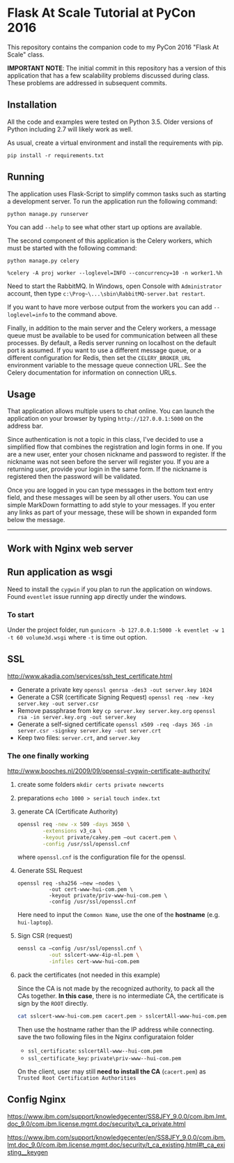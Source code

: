 # Flask At Scale Tutorial at PyCon 2016

This repository contains the companion code to my PyCon 2016 "Flask At Scale" class.

**IMPORTANT NOTE**: The initial commit in this repository has a version of this application that has a few scalability problems discussed during class. These problems are addressed in subsequent commits.

## Installation

All the code and examples were tested on Python 3.5\. Older versions of Python including 2.7 will likely work as well.

As usual, create a virtual environment and install the requirements with pip.

```
pip install -r requirements.txt
```

## Running

The application uses Flask-Script to simplify common tasks such as starting a development server. To run the application run the following command:

```
python manage.py runserver
```

You can add `--help` to see what other start up options are available.

The second component of this application is the Celery workers, which must be started with the following command:

```
python manage.py celery

%celery -A proj worker --loglevel=INFO --concurrency=10 -n worker1.%h
```

Need to start the RabbitMQ. In Windows, open Console with `Administrator` account, then type `c:\Prog~\...\sbin\RabbitMQ-server.bat restart`.

If you want to have more verbose output from the workers you can add `--loglevel=info` to the command above.

Finally, in addition to the main server and the Celery workers, a message queue must be available to be used for communication between all these processes. By default, a Redis server running on localhost on the default port is assumed. If you want to use a different message queue, or a different configuration for Redis, then set the `CELERY_BROKER_URL` environment variable to the message queue connection URL. See the Celery documentation for information on connection URLs.

## Usage

That application allows multiple users to chat online. You can launch the application on your browser by typing `http://127.0.0.1:5000` on the address bar.

Since authentication is not a topic in this class, I've decided to use a simplified flow that combines the registration and login forms in one. If you are a new user, enter your chosen nickname and password to register. If the nickname was not seen before the server will register you. If you are a returning user, provide your login in the same form. If the nickname is registered then the password will be validated.

Once you are logged in you can type messages in the bottom text entry field, and these messages will be seen by all other users. You can use simple MarkDown formatting to add style to your messages. If you enter any links as part of your message, these will be shown in expanded form below the message.

--------------------------------------------------------------------------------

## Work with Nginx web server

## Run application as wsgi

Need to install the `cygwin` if you plan to run the application on windows. Found `eventlet` issue running app directly under the windows.

### To start

Under the project folder, run `gunicorn -b 127.0.0.1:5000 -k eventlet -w 1 -t 60 volume3d.wsgi` where `-t` is time out option.

## SSL

<http://www.akadia.com/services/ssh_test_certificate.html>

- Generate a private key `openssl genrsa -des3 -out server.key 1024`
- Generate a CSR (certificate Signing Request) `openssl req -new -key server.key -out server.csr`
- Remove passphrase from key `cp server.key server.key.org` `openssl rsa -in server.key.org -out server.key`
- Generate a self-signed certificate `openssl x509 -req -days 365 -in server.csr -signkey server.key -out server.crt`
- Keep two files: `server.crt`, and `server.key`

### The one finally working

<http://www.booches.nl/2009/09/openssl-cygwin-certificate-authority/>

1. create some folders `mkdir certs private newcerts`
2. preparations `echo 1000 > serial` `touch index.txt`
3. generate CA (Certificate Authority)
    ```bash
    openssl req -new -x 509 -days 3650 \
            -extensions v3_ca \
            -keyout private/cakey.pem –out cacert.pem \
            -config /usr/ssl/openssl.cnf
    ```
   where `openssl.cnf` is the configuration file for the openssl.
4. Generate SSL Request
    ```
    openssl req -sha256 –new –nodes \
              -out cert-www-hui-com.pem \
              -keyout private/priv-www-hui-com.pem \
              -config /usr/ssl/openssl.cnf
    ```
   Here need to input the `Common Name`, use the one of the **hostname** (e.g. `hui-laptop`).
5. Sign CSR (request)
    ```bash
    oenssl ca –config /usr/ssl/openssl.cnf \
              -out sslcert-www-4ip-nl.pem \
              -infiles cert-www-hui-com.pem
    ```
6. pack the certificates (not needed in this example)

   Since the CA is not made by the recognized authority, to pack all the CAs together. **In this case**, there is no intermediate CA, the certificate is sign by the `ROOT` directly.
      ```bash
      cat sslcert-www-hui-com.pem cacert.pem > sslcertAll-www-hui-com.pem
      ```

   Then use the hostname rather than the IP address while connecting. save the two following files in the Nginx configurataion folder

      - `ssl_certificate`: `sslcertAll-www--hui-com.pem`
      - `ssl_certificate_key`: `private\priv-www--hui-com.pem`

    On the client, user may still **need to install the CA** (`cacert.pem`) as `Trusted Root Certification Authorities`

## Config Nginx

<https://www.ibm.com/support/knowledgecenter/SS8JFY_9.0.0/com.ibm.lmt.doc_9.0/com.ibm.license.mgmt.doc/security/t_ca_private.html>

<https://www.ibm.com/support/knowledgecenter/en/SS8JFY_9.0.0/com.ibm.lmt.doc_9.0/com.ibm.license.mgmt.doc/security/t_ca_existing.html#t_ca_existing__keygen>
